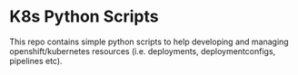 # K8s Python Scripts
This repo contains simple python scripts to help developing and managing openshift/kubernetes resources (i.e. deployments, deploymentconfigs, pipelines etc).
